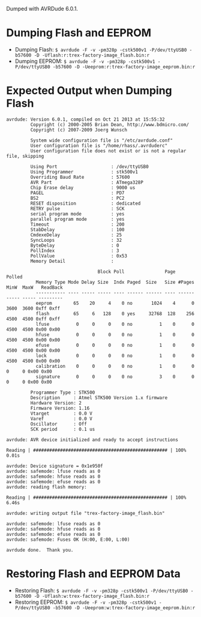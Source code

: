 Dumped with AVRDude 6.0.1.

Dumping Flash and EEPROM
========================
 - Dumping Flash: `$ avrdude -F -v -pm328p -cstk500v1 -P/dev/ttyUSB0 -b57600 -D -Uflash:r:trex-factory-image_flash.bin:r`
 - Dumping EEPROM: `$ avrdude -F -v -pm328p -cstk500v1 -P/dev/ttyUSB0 -b57600 -D -Ueeprom:r:trex-factory-image_eeprom.bin:r`

Expected Output when Dumping Flash
==================================
```
avrdude: Version 6.0.1, compiled on Oct 21 2013 at 15:55:32
         Copyright (c) 2000-2005 Brian Dean, http://www.bdmicro.com/
         Copyright (c) 2007-2009 Joerg Wunsch

         System wide configuration file is "/etc/avrdude.conf"
         User configuration file is "/home/rhass/.avrduderc"
         User configuration file does not exist or is not a regular file, skipping

         Using Port                    : /dev/ttyUSB0
         Using Programmer              : stk500v1
         Overriding Baud Rate          : 57600
         AVR Part                      : ATmega328P
         Chip Erase delay              : 9000 us
         PAGEL                         : PD7
         BS2                           : PC2
         RESET disposition             : dedicated
         RETRY pulse                   : SCK
         serial program mode           : yes
         parallel program mode         : yes
         Timeout                       : 200
         StabDelay                     : 100
         CmdexeDelay                   : 25
         SyncLoops                     : 32
         ByteDelay                     : 0
         PollIndex                     : 3
         PollValue                     : 0x53
         Memory Detail                 :

                                  Block Poll               Page                       Polled
           Memory Type Mode Delay Size  Indx Paged  Size   Size #Pages MinW  MaxW   ReadBack
           ----------- ---- ----- ----- ---- ------ ------ ---- ------ ----- ----- ---------
           eeprom        65    20     4    0 no       1024    4      0  3600  3600 0xff 0xff
           flash         65     6   128    0 yes     32768  128    256  4500  4500 0xff 0xff
           lfuse          0     0     0    0 no          1    0      0  4500  4500 0x00 0x00
           hfuse          0     0     0    0 no          1    0      0  4500  4500 0x00 0x00
           efuse          0     0     0    0 no          1    0      0  4500  4500 0x00 0x00
           lock           0     0     0    0 no          1    0      0  4500  4500 0x00 0x00
           calibration    0     0     0    0 no          1    0      0     0     0 0x00 0x00
           signature      0     0     0    0 no          3    0      0     0     0 0x00 0x00

         Programmer Type : STK500
         Description     : Atmel STK500 Version 1.x firmware
         Hardware Version: 2
         Firmware Version: 1.16
         Vtarget         : 0.0 V
         Varef           : 0.0 V
         Oscillator      : Off
         SCK period      : 0.1 us

avrdude: AVR device initialized and ready to accept instructions

Reading | ################################################## | 100% 0.01s

avrdude: Device signature = 0x1e950f
avrdude: safemode: lfuse reads as 0
avrdude: safemode: hfuse reads as 0
avrdude: safemode: efuse reads as 0
avrdude: reading flash memory:

Reading | ################################################## | 100% 6.46s

avrdude: writing output file "trex-factory-image_flash.bin"

avrdude: safemode: lfuse reads as 0
avrdude: safemode: hfuse reads as 0
avrdude: safemode: efuse reads as 0
avrdude: safemode: Fuses OK (H:00, E:00, L:00)

avrdude done.  Thank you.
```

Restoring Flash and EEPROM Data
================================
 - Restoring Flash:
`$ avrdude -F -v -pm328p -cstk500v1 -P/dev/ttyUSB0 -b57600 -D -Uflash:w:trex-factory-image_flash.bin:r`
 - Restoring EEPROM:
`$ avrdude -F -v -pm328p -cstk500v1 -P/dev/ttyUSB0 -b57600 -D -Ueeprom:w:trex-factory-image_eeprom.bin:r`
